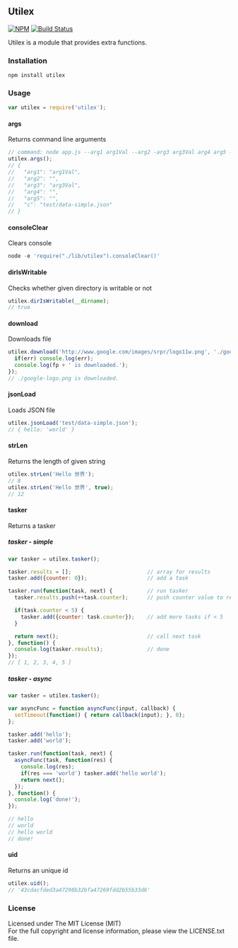 ## Utilex

[![NPM][npm-image]][npm-url] [![Build Status][travis-image]][travis-url]

Utilex is a module that provides extra functions.

### Installation

```
npm install utilex
```

### Usage

```javascript
var utilex = require('utilex');
```

#### args

Returns command line arguments

```javascript
// command: node app.js --arg1 arg1Val --arg2 -arg3 arg3Val arg4 arg5 -c test/data-simple.json
utilex.args();
// {
//   "arg1": "arg1Val",
//   "arg2": "",
//   "arg3": "arg3Val",
//   "arg4": "",
//   "arg5": "",
//   "c": "test/data-simple.json"
// }
```

#### consoleClear

Clears console

```javascript
node -e 'require("./lib/utilex").consoleClear()'
```

#### dirIsWritable

Checks whether given directory is writable or not

```javascript
utilex.dirIsWritable(__dirname);
// true
```

#### download

Downloads file

```javascript
utilex.download('http://www.google.com/images/srpr/logo11w.png', './google-logo.png', function(err, fp) {
  if(err) console.log(err);
  console.log(fp + ' is downloaded.');
});
// ./google-logo.png is downloaded.
```

#### jsonLoad

Loads JSON file

```javascript
utilex.jsonLoad('test/data-simple.json');
// { hello: 'world' }
```

#### strLen

Returns the length of given string

```javascript
utilex.strLen('Hello 世界');
// 8
utilex.strLen('Hello 世界', true);
// 12
```

#### tasker

Returns a tasker

##### tasker - simple

```javascript
var tasker = utilex.tasker();

tasker.results = [];                        // array for results
tasker.add({counter: 0});                   // add a task

tasker.run(function(task, next) {           // run tasker
  tasker.results.push(++task.counter);      // push counter value to results

  if(task.counter < 5) {
    tasker.add({counter: task.counter});    // add more tasks if < 5
  }

  return next();                            // call next task
}, function() {
  console.log(tasker.results);              // done
});
// [ 1, 2, 3, 4, 5 ]
```

##### tasker - async

```javascript
var tasker = utilex.tasker();

var asyncFunc = function asyncFunc(input, callback) {
  setTimeout(function() { return callback(input); }, 0);
};

tasker.add('hello');
tasker.add('world');

tasker.run(function(task, next) {
  asyncFunc(task, function(res) {
    console.log(res);
    if(res === 'world') tasker.add('hello world');
    return next();
  });
}, function() {
  console.log('done!');
});

// hello
// world
// hello world
// done!
```

#### uid

Returns an unique id

```javascript
utilex.uid();
// '43cdacfded3a47298b32bfa47269fdd2b55b33d6'
```

### License

Licensed under The MIT License (MIT)  
For the full copyright and license information, please view the LICENSE.txt file.

[npm-url]: http://npmjs.org/package/utilex
[npm-image]: https://badge.fury.io/js/utilex.png

[travis-url]: https://travis-ci.org/cmfatih/utilex
[travis-image]: https://travis-ci.org/cmfatih/utilex.svg?branch=master